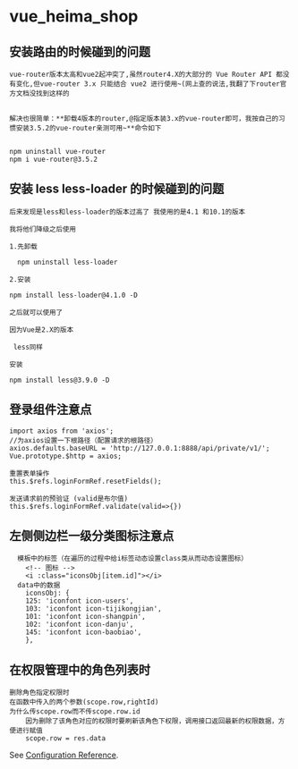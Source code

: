# vue_heima_shop

## 安装路由的时候碰到的问题

```
vue-router版本太高和vue2起冲突了,虽然router4.X的大部分的 Vue Router API 都没有变化,但vue-router 3.x 只能结合 vue2 进行使用~(网上查的说法,我翻了下router官方文档没找到这样的


解决也很简单：**卸载4版本的router,@指定版本装3.x的vue-router即可，我按自己的习惯安装3.5.2的vue-router亲测可用~**命令如下


npm uninstall vue-router
npm i vue-router@3.5.2

```

## 安装 less less-loader 的时候碰到的问题

```
后来发现是less和less-loader的版本过高了 我使用的是4.1 和10.1的版本

我将他们降级之后使用

1.先卸载

  npm uninstall less-loader

2.安装

npm install less-loader@4.1.0 -D

之后就可以使用了

因为Vue是2.X的版本

 less同样

安装

npm install less@3.9.0 -D
```

## 登录组件注意点

```
import axios from 'axios';
//为axios设置一下根路径（配置请求的根路径）
axios.defaults.baseURL = 'http://127.0.0.1:8888/api/private/v1/';
Vue.prototype.$http = axios;

重置表单操作
this.$refs.loginFormRef.resetFields();

发送请求前的预验证 (valid是布尔值)
this.$refs.loginFormRef.validate(valid=>{})
```

## 左侧侧边栏一级分类图标注意点

```
  模板中的标签（在遍历的过程中给i标签动态设置class类从而动态设置图标）
    <!-- 图标 -->
    <i :class="iconsObj[item.id]"></i>
  data中的数据
    iconsObj: {
    125: 'iconfont icon-users',
    103: 'iconfont icon-tijikongjian',
    101: 'iconfont icon-shangpin',
    102: 'iconfont icon-danju',
    145: 'iconfont icon-baobiao',
    },
```

## 在权限管理中的角色列表时

```
删除角色指定权限时
在函数中传入的两个参数(scope.row,rightId)
为什么传scope.row而不传scope.row.id
    因为删除了该角色对应的权限时要刷新该角色下权限，调用接口返回最新的权限数据，方便进行赋值
    scope.row = res.data
```

See [Configuration Reference](https://cli.vuejs.org/config/).
